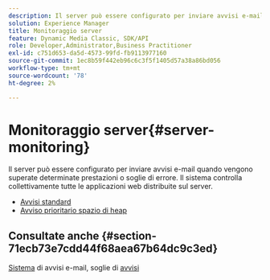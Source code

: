 ```yaml
---
description: Il server può essere configurato per inviare avvisi e-mail quando vengono superate determinate prestazioni o soglie di errore. Il sistema controlla collettivamente tutte le applicazioni web distribuite sul server.
solution: Experience Manager
title: Monitoraggio server
feature: Dynamic Media Classic, SDK/API
role: Developer,Administrator,Business Practitioner
exl-id: c751d653-da5d-4573-99fd-fb9113977160
source-git-commit: 1ec8b59f442eb96c6c3f5f1405d57a38a86bd056
workflow-type: tm+mt
source-wordcount: '78'
ht-degree: 2%

---
```


# Monitoraggio server{#server-monitoring}

Il server può essere configurato per inviare avvisi e-mail quando vengono superate determinate prestazioni o soglie di errore. Il sistema controlla collettivamente tutte le applicazioni web distribuite sul server.

* [Avvisi standard](r-standard-alerts.md)
* [Avviso prioritario spazio di heap](c-heap-space-priority-alert.md)

## Consultate anche {#section-71ecb73e7cdd44f68aea67b64dc9c3ed}

[Sistema](../../../../is-api/image-serving-api-ref/c-configuration-and-administration/c-server-settings/r-monitoring-and-alerting-system.md#reference-4b604b5f8b014ecca89cf55d8ebb2d39) di avvisi e-mail, soglie di  [avvisi](../../../../is-api/image-serving-api-ref/c-configuration-and-administration/c-server-settings/r-alert-thresholds.md#reference-a77d3f92f456419a878bf18782d38922)
